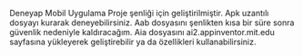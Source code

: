 Deneyap Mobil Uygulama Proje şenliği için geliştirilmiştir. Apk uzantılı dosyayı kurarak deneyebilirsiniz.
Aab dosyasını şenlikten kısa bir süre sonra güvenlik nedeniyle kaldıracağım. Aia dosyasını ai2.appinventor.mit.edu sayfasına yükleyerek geliştirebilir ya da özellikleri kullanabilirsiniz.
